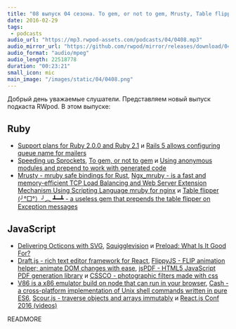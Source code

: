 ```yaml
---
title: "08 выпуск 04 сезона. To gem, or not to gem, Mrusty, Table flipper, Preload: What Is It Good For?, Draft.js, FlippyJS, CSSCO и прочее"
date: 2016-02-29
tags:
 - podcasts
audio_url: "https://mp3.rwpod-assets.com/podcasts/04/0408.mp3"
audio_mirror_url: "https://github.com/rwpod/mirror/releases/download/04.08/0408.mp3"
audio_format: "audio/mpeg"
audio_length: 22518778
duration: "00:23:21"
small_icon: mic
main_image: "/images/static/04/0408.png"
---
```


Добрый день уважаемые слушатели. Представляем новый выпуск подкаста RWpod. В этом выпуске:

## Ruby

 - [Support plans for Ruby 2.0.0 and Ruby 2.1](https://www.ruby-lang.org/en/news/2016/02/24/support-plan-of-ruby-2-0-0-and-2-1/) и [Rails 5 allows configuring queue name for mailers](http://blog.bigbinary.com/2016/02/26/rails-5-allows-configuring-queue-name-for-mailers)
 - [Speeding up Sprockets](https://engineering.heroku.com/blogs/2016-02-18-speeding-up-sprockets/), [To gem, or not to gem](https://robots.thoughtbot.com/to-gem-or-not-to-gem) и [Using anonymous modules and prepend to work with generated code](https://blog.arkency.com/2016/02/using-anonymous-modules-and-prepend-to-work-with-generated-code/)
 - [Mrusty - mruby safe bindings for Rust](https://github.com/anima-engine/mrusty), [Ngx_mruby - is a fast and memory-efficient TCP Load Balancing and Web Server Extension Mechanism Using Scripting Language mruby for nginx](http://ngx.mruby.org/) и [Table flipper (╯°□°）╯︵ ┻━┻ - a useless gem that prepends the table flipper on Exception messages](https://github.com/iridakos/table_flipper)

## JavaScript

 - [Delivering Octicons with SVG](https://github.com/blog/2112-delivering-octicons-with-svg), [Squigglevision](https://css-tricks.com/squigglevision-in-css-and-svg/) и [Preload: What Is It Good For?](https://www.smashingmagazine.com/2016/02/preload-what-is-it-good-for/)
 - [Draft.js - rich text editor framework for React](http://facebook.github.io/draft-js/), [FlippyJS - FLIP animation helper; animate DOM changes with ease](http://birjolaxew.github.io/flippy.js/), [jsPDF - HTML5 JavaScript PDF generation library](http://mrrio.github.io/jsPDF/) и [CSSCO - photographic filters made with css](http://www.cssco.co/)
 - [V86 is a x86 emulator build on node that can run in your browser](http://copy.sh/v86/), [Cash - a cross-platform implementation of Unix shell commands written in pure ES6](https://github.com/dthree/cash/), [Scour.js - traverse objects and arrays immutably](http://ricostacruz.com/scour/) и [React.js Conf 2016 (videos)](https://www.youtube.com/playlist?list=PLb0IAmt7-GS0M8Q95RIc2lOM6nc77q1IY#reactjsconf2016)


READMORE

